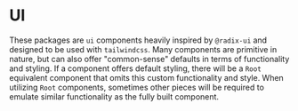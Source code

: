 # UI

These packages are `ui` components heavily inspired by `@radix-ui` and designed to be used with `tailwindcss`. Many components are primitive in nature, but can also offer "common-sense" defaults in terms of functionality and styling. If a component offers default styling, there will be a `Root` equivalent component that omits this custom functionality and style. When utilizing `Root` components, sometimes other pieces will be required to emulate similar functionality as the fully built component.
